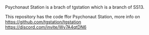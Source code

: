 Psychonaut Station is a brach of tgstation which is a branch of SS13.

This repository has the code ffor Psychonaut Station, more info on https://github.com/tgstation/tgstation
https://discord.com/invite/Wv7A4qtDN6
